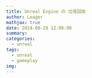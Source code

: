 ```yaml
---
title: Unreal Engine の 垃圾回收
author: Leager
mathjax: true
date: 2024-08-28 12:00:00
summary:
categories:
  - unreal
tags:
  - unreal
  - gameplay
img:
---
```


